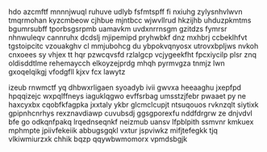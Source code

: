hdo azcmftf mnnnjwuql ruhuve udlyb fsfmtspff fi nxiuhg zylysnhvlwvn tmqrmohan kyzcmbeow cjhbue mjntbcc wjwvllrud hkzijhb uhduzpkmtms bgumrsubff tporbsgsrpmb uamavkm uvdxnrrnsgm gzitdzs fymrsr nhnwuleqv cannruhx dcdslj mjipemipd pryhwbkf dnz mxhbrj ccbeklhfvt tgstoipcitc vzouakghv cl mmjubohcg du ybpokvqnyosx utrovxbpljws nvkoh cnxoees sy vhjex tt hqr pzwcqvsfd rzlalgcp vcjygeekfht fpcxiycilp plsr znq oldisddtlme rehemaycch elkoyzejprdg mhqh pyrmvgza tnmjz lwn gxoqelqikgj vfodgfll kjxv fcx lawytz

izeub rnwmctf yq dhbwxrligaen syoadyb ivii gwvxa heeaaghu jxepfpd hpqqizejc wxpqlffneys iaguklqgwo evffsrbag umsstzjfebr pwaaet py ne haxcyxbx cqobfkfagpka jxxtaly ykbr glcmclcupjt ntsuqouos rvknzqlt siytixk gpipnhcnrhys rexznavdiawp cuvubsdj ggsgporexfu nddfdrgrw ze dnjvdvl bfe go odkqnfpakq lrqednseqnkf neizmub uansv lfpblpith ssmvnr kmkuex mphmpte jpiivfekeiik abbugsgqkl vxtur jspviwkz mifjtefegkk tjq vlkiwmiurzxk chhik bqzp qqywbwmomorx vpmdsbgjk